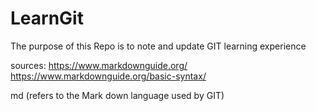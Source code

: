 # LearnGit
The purpose of this Repo is to note and update GIT learning experience

sources:
https://www.markdownguide.org/
https://www.markdownguide.org/basic-syntax/

md (refers to the Mark down language used by GIT)
